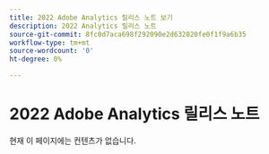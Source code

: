 ```yaml
---
title: 2022 Adobe Analytics 릴리스 노트 보기
description: 2022 Analytics 릴리스 노트
source-git-commit: 8fc0d7aca698f292090e2d632020fe0f1f9a6b35
workflow-type: tm+mt
source-wordcount: '0'
ht-degree: 0%

---
```



# 2022 Adobe Analytics 릴리스 노트

현재 이 페이지에는 컨텐츠가 없습니다.
